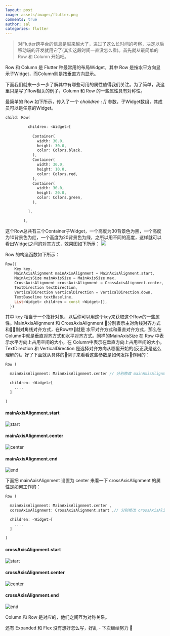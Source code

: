```yaml
---
layout: post
image: assets/images/flutter.png
comments: true
author: sal
categories: flutter
---
```

> 对Flutter跨平台的信息是越来越大了，进过了这么长时间的考察，决定以后移动端的开发就用它了(其实这段时间一直没怎么看)。首先就从最简单的 Row 和 Column 开始吧。

Row 和 Column 是 Flutter 种最常用的布局Widget，其中 Row 是按水平方向显示子Widget，而Column则是按垂直方向显示。

下面我们就来一步一步了解其中有哪些可用的属性值得我们关注。为了简单，我这里只是写了Row相关的例子，Column 和 Row 的一些属性具有对称性。

最简单的 Row 如下所示，传入了一个 *chaildren : <Widget>[]* 参数，子Widget数组，其成员可以是任意的Widget。

```dart
child: Row(

          children: <Widget>[
            
            Container(
              width: 30.0,
              height: 30.0,
              color: Colors.black,
            ),
            Container(
              width: 30.0,
              height: 10.0,
              color: Colors.red,
            ),
            Container(
              width: 30.0,
              height: 20.0,
              color: Colors.green,
            ),

          ],

        ),
```

这个Row总共有三个Container子Widget，一个高度为30背景色为黑，一个高度为10背景色为红，一个高度为20背景色为绿，之所以用不同的高度，这样就可以看出Widget之间的对其方式，效果图如下所示：
![](/assets/images/rowcolumn/basic.png)

Row 的构造函数如下所示：

```dart
Row({
    Key key,
    MainAxisAlignment mainAxisAlignment = MainAxisAlignment.start,
    MainAxisSize mainAxisSize = MainAxisSize.max,
    CrossAxisAlignment crossAxisAlignment = CrossAxisAlignment.center,
    TextDirection textDirection,
    VerticalDirection verticalDirection = VerticalDirection.down,
    TextBaseline textBaseline,
    List<Widget> children = const <Widget>[],
  })
```

其中 key 相当于一个指针对象，以后你可以用这个key来获取这个Row的一些属性。MainAxisAlignment 和 CrossAxisAlignment 分别表示主对角线对齐方式和副对角线对齐方式，在Row中就是 水平对齐方式和垂直对齐方式，那么在Column中就是垂直对齐方式和水平对齐方式。同样的MainAxisSize 在 Row 中表示水平方向上占用空间的大小，在 Column中表示在垂直方向上占用空间的大小。TextDirection 和 VerticalDirection 是选择对齐方向从哪里开始的(反正我是这么理解的)。好了下面就从具体的例子来看看这些参数是如何发挥作用的：

```dart
Row (

  mainAxisAlignment: MainAxisAlignment.center // 分别修改 mainAxisAlignment 为 center start end 

  children: <Widget>[
    ....
  ]

)
```
#### mainAxisAlignment.start
![start](/assets/images/rowcolumn/rmstart.png)
#### mainAxisAlignment.center
![center](/assets/images/rowcolumn/rmcenter.png)
#### mainAxisAlignment.end
![end](/assets/images/rowcolumn/rmend.png)

下面把 mainAxisAlignment 设置为 center 来看一下 crossAxisAlignment 的属性是如何工作的：

```dart
Row (

  mainAxisAlignment: MainAxisAlignment.center ,
  corssAxisAlignment: CrossAxisAlignment.start ,// 分别修改 crossAxisAlignment 为 center start end 

  children: <Widget>[
    ....
  ]

)
```
#### crossAxisAlignment.start
![start](/assets/images/rowcolumn/rcstart.png)
#### crossAxisAlignment.center
![center](/assets/images/rowcolumn/rmcenter.png)
#### crossAxisAlignment.end
![end](/assets/images/rowcolumn/rcend.png)

Column 和 Row 是对应的，他们之间互为对称关系。

还有 Expanded 和 Flex 没有想好怎么写，好乱 - 下次继续努力 🙂
